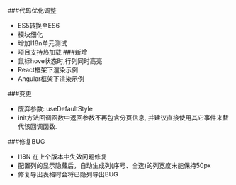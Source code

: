 ###代码优化调整
- ES5转换至ES6
- 模块细化
- 增加I18n单元测试
- 项目支持热加载
###新增
- 鼠标hove状态时,行列同时高亮
- React框架下渲染示例
- Angular框架下渲染示例

###变更
- 废弃参数: useDefaultStyle
- init方法回调函数中返回参数不再包含分页信息, 并建议直接使用其它事件来替代该回调函数.

###修复BUG
- I18N 在上个版本中失效问题修复
- 配置列的显示隐藏后，自动生成列(序号、全选)的列宽度未能保持50px
- 修复导出表格时会将已隐列导出BUG
